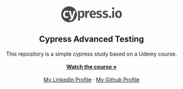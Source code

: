 <br>
<br>
<div align="center">
  <a href="https://github.com/matheusAlvarenga/nodejs-clean-architecture">
    <img src="docs/repo-logo.png" alt="Logo" width="160">
  </a>

<h2 align="center">Cypress Advanced Testing</h2>
  <p align="center">
    This repository is a simple cypress study based on a Udemy course.
    <br />
    <br />
    <a href="https://www.udemy.com/course/testes-automatizados-com-cypress-avancado"><strong>Watch the course »</strong></a>
    <br />
    <br />
    <a href="https://br.linkedin.com/in/matheus-alvarenga-de-oliveira">My LinkedIn Profile</a>
    ·
    <a href="https://github.com/matheusAlvarenga">My Github Profile</a>
</div>
